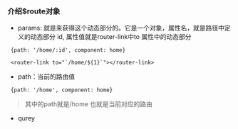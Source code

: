 ### 介绍$route对象

 - params: 就是来获得这个动态部分的。它是一个对象，属性名，就是路径中定义的动态部分 id, 属性值就是router-link中to 属性中的动态部分

 ```vue
  {path: '/home/:id', component: home}

  <router-link to="`/home/${1}`"></router-link>
```
 - path：当前的路由值
 ```
  {path: '/home', component: home}
```
> 其中的path就是/home 也就是当前对应的路由

  - qurey